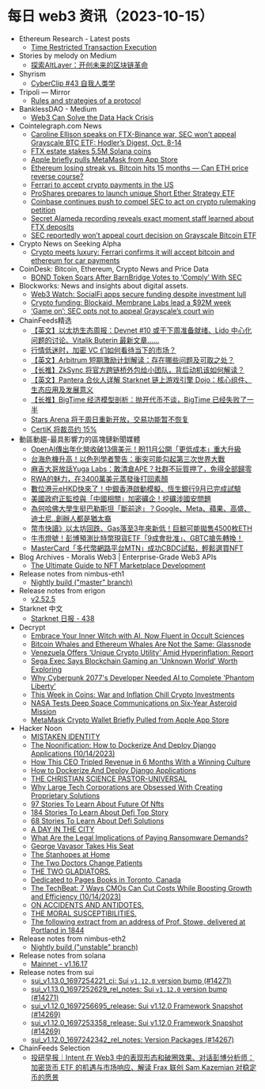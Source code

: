 # 每日 web3 资讯（2023-10-15）

- Ethereum Research - Latest posts
  - [Time Restricted Transaction Execution](https://ethresear.ch/t/time-restricted-transaction-execution/17024/5)
- Stories by melody on Medium
  - [探索AltLayer：开创未来的区块链革命](https://medium.com/@melody8848/%E6%8E%A2%E7%B4%A2altlayer-%E5%BC%80%E5%88%9B%E6%9C%AA%E6%9D%A5%E7%9A%84%E5%8C%BA%E5%9D%97%E9%93%BE%E9%9D%A9%E5%91%BD-499c1754404d?source=rss-bfc6f454c0f9------2)
- Shyrism
  - [CyberClip #43 自我人类学](https://shyrz.me/cyberclip-43-self-anthropology/)
- Tripoli — Mirror
  - [Rules and strategies of a protocol](https://mirror.xyz/dataalways.eth/vWHTxbu2yYnasVF416mrH5D21OIJ4dguXxnPELSuMUg)
- BanklessDAO - Medium
  - [Web3 Can Solve the Data Hack Crisis](https://medium.com/bankless-dao/web3-can-solve-the-data-hack-crisis-814c962849b0?source=rss----2e8b6adb479c---4)
- Cointelegraph.com News
  - [Caroline Ellison speaks on FTX-Binance war, SEC won’t appeal Grayscale BTC ETF: Hodler’s Digest, Oct. 8-14](https://cointelegraph.com/magazine/caroline-ellison-speaks-on-ftx-binance-war-sec-wont-appeal-grayscale-btc-etf-hodlers-digest-oct-8-14/)
  - [FTX estate stakes 5.5M Solana coins](https://cointelegraph.com/news/ftx-estate-stakes-55m-solana-coins)
  - [Apple briefly pulls MetaMask from App Store](https://cointelegraph.com/news/apple-briefly-pulls-metamask-from-app-store)
  - [Ethereum losing streak vs. Bitcoin hits 15 months — Can ETH price reverse course?](https://cointelegraph.com/news/ethereum-bitcoin-15-months-eth-price-reverse)
  - [Ferrari to accept crypto payments in the US](https://cointelegraph.com/news/ferrari-to-accept-crypto-payments-in-the-us)
  - [ProShares prepares to launch unique Short Ether Strategy ETF](https://cointelegraph.com/news/proshares-prepares-to-launch-unique-short-ether-strategy-etf)
  - [Coinbase continues push to compel SEC to act on crypto rulemaking petition](https://cointelegraph.com/news/coinbase-to-compel-sec-to-act-on-crypto-rulemaking-petition)
  - [Secret Alameda recording reveals exact moment staff learned about FTX deposits](https://cointelegraph.com/news/secret-recording-caroline-ellison-alameda-sbf-trial)
  - [SEC reportedly won’t appeal court decision on Grayscale Bitcoin ETF](https://cointelegraph.com/news/sec-wont-appeal-court-decision-on-grayscale-bitcoin-etf)
- Crypto News on Seeking Alpha
  - [Crypto meets luxury: Ferrari confirms it will accept bitcoin and ethereum for car payments](https://seekingalpha.com/news/4020579-crypto-meets-luxury-ferrari-confirms-it-will-accept-bitcoin-and-ethereum-for-car-payments?utm_source=feed_news_crypto&utm_medium=referral&feed_item_type=news)
- CoinDesk: Bitcoin, Ethereum, Crypto News and Price Data
  - [BOND Token Soars After BarnBridge Votes to ‘Comply’ With SEC](https://www.coindesk.com/business/2023/10/14/bond-token-soars-after-barnbridge-votes-to-comply-with-sec/?utm_medium=referral&utm_source=rss&utm_campaign=headlines)
- Blockworks: News and insights about digital assets.
  - [Web3 Watch: SocialFi apps secure funding despite investment lull](https://blockworks.co/news/web3-nft-moma-socialfi)
  - [Crypto funding: Blockaid, Membrane Labs lead a $92M week](https://blockworks.co/news/funding-security-google-blockaid)
  - [‘Game on’: SEC opts not to appeal Grayscale’s court win](https://blockworks.co/news/sec-grayscale-spot-bitcoin-etf)
- ChainFeeds精选
  - [【英文】以太坊生态周报：Devnet #10 或于下周准备就绪、Lido 中心化问题的讨论、Vitalik Buterin 最新文章......](https://weekinethereumnews.com/week-in-ethereum-news-october-14-2023/)
  - [行情低迷时，加密 VC 们如何看待当下的市场？](https://www.techflowpost.com/article/detail_14197.html)
  - [【英文】Arbitrum 短期激励计划解读：存在哪些问题及可取之处？](https://fraxcesco.substack.com/p/on-arbitrum-governance-and-the-stip)
  - [【长推】ZkSync 将官方跨链桥外包给小团队，背后动机该如何解读？](https://twitter.com/tmel0211/status/1712697675441934647)
  - [【英文】Pantera 合伙人详解 Starknet 链上游戏引擎 Dojo：核心组件、生态应用及发展意义](https://www.veradiverdict.com/p/dojo)
  - [【长推】BigTime 经济模型剖析：抛开代币不谈，BigTime 已经失败了一半](https://twitter.com/0xAikoDai/status/1712776694946468186)
  - [Stars Arena 将于周日重新开放，交易功能暂不恢复](https://twitter.com/starsarenacom/status/1712855614718648353)
  - [CertiK 将裁员约 15%](https://www.coindesk.com/tech/2023/10/13/certik-blockchain-code-auditor-makes-strategic-workforce-adjustment-of-15/)
- 動區動趨-最具影響力的區塊鏈新聞媒體
  - [OpenAI傳出年化營收破13億美元！盼11月公開「更低成本」重大升級](https://www.blocktempo.com/openai-annual-revenue-reportedly-exceeds-1-3-billion/)
  - [台海危機升高！以色列學者警告：衝突可能勾起第三次世界大戰](https://www.blocktempo.com/new-taiwan-strait-crisis-may-cause-world-war-iii/)
  - [麻吉大哥放話Yuga Labs：敢清倉APE？社群不玩質押了，免得全部歸零](https://www.blocktempo.com/machibigbrother-says-ape-wallets-must-be-transparency/)
  - [RWA的魅力，在3400萬美元蒸發後打回素顏](https://www.blocktempo.com/34m-dollars-bad-debts-made-real-world-assets-going-harder/)
  - [數位港元eHKD快來了！中銀香港啟動模擬、恆生銀行9月已完成試驗](https://www.blocktempo.com/bank-of-china-hong-kong-launch-ehkd-test/)
  - [美國政府正監控與「中國相關」加密礦企！挖礦涉國安問題](https://www.blocktempo.com/usa-authorities-monitor-china-linked-bitcoin-miners/)
  - [為何哈佛大學生挺巴勒斯坦「斷前途」？Google、Meta、蘋果、高盛、迪士尼..創辦人都是猶太裔](https://www.blocktempo.com/why-is-that-crazy-to-support-palestine-for-harvard-students/)
  - [幣市快讀》以太坊回跌、Gas落至3年來新低！巨鯨可能拋售4500枚ETH](https://www.blocktempo.com/ethereum-network-revenue-from-fees-dropped-to-its-lowest-level-since-april-2020/)
  - [牛市燈號！彭博預測比特幣現貨ETF「9成會批准」、GBTC搶先轉換！](https://www.blocktempo.com/sec-does-not-plan-appeal-court-decision-on-grayscale-bitcoin-etf/)
  - [MasterCard「多代幣網路平台MTN」成功CBDC試點，輕鬆選買NFT](https://www.blocktempo.com/mastercards-multi-token-network-platform-mtn-successfully-put-cbdc-on-the-chain/)
- Blog Archives - Moralis Web3 | Enterprise-Grade Web3 APIs
  - [The Ultimate Guide to NFT Marketplace Development](https://moralis.io/the-ultimate-guide-to-nft-marketplace-development/)
- Release notes from nimbus-eth1
  - [Nightly build ("master" branch)](https://github.com/status-im/nimbus-eth1/releases/tag/nightly)
- Release notes from erigon
  - [v2.52.5](https://github.com/ledgerwatch/erigon/releases/tag/v2.52.5)
- Starknet 中文
  - [Starknet 日报 - 438](https://starknetzh.substack.com/p/starknet-438)
- Decrypt
  - [Embrace Your Inner Witch with AI, Now Fluent in Occult Sciences](https://decrypt.co/201382/ai-occult-witch-mistral-trismegistus)
  - [Bitcoin Whales and Ethereum Whales Are Not the Same: Glassnode](https://decrypt.co/201674/bitcoin-ethereum-whale-comparison-glassnode)
  - [Venezuela Offers ‘Unique Crypto Utility’ Amid Hyperinflation: Report](https://decrypt.co/201669/venezuela-offer-unique-crypto-utility-amid-hyperinflation-report)
  - [Sega Exec Says Blockchain Gaming an 'Unknown World' Worth Exploring](https://decrypt.co/201492/sega-exec-says-blockchain-gaming-unknown-world-worth-exploring)
  - [Why Cyberpunk 2077's Developer Needed AI to Complete 'Phantom Liberty'](https://decrypt.co/201466/why-cyberpunk-2077-developer-needed-ai-complete-phantom-liberty)
  - [This Week in Coins: War and Inflation Chill Crypto Investments](https://decrypt.co/201660/this-week-in-coins-israel-palestine-war-cpi-inflation)
  - [NASA Tests Deep Space Communications on Six-Year Asteroid Mission](https://decrypt.co/201644/nasa-psyche-laser-communications-asteroid-mission)
  - [MetaMask Crypto Wallet Briefly Pulled from Apple App Store](https://decrypt.co/201645/metamask-crypto-wallet-removed-from-apple-app-store)
- Hacker Noon
  - [MISTAKEN IDENTITY](https://hackernoon.com/mistaken-identity?source=rss)
  - [The Noonification: How to Dockerize And Deploy Django Applications  (10/14/2023)](https://hackernoon.com/10-14-2023-noonification?source=rss)
  - [How This CEO Tripled Revenue in 6 Months With a Winning Culture](https://hackernoon.com/how-this-ceo-tripled-revenue-in-6-months-with-a-winning-culture?source=rss)
  - [How to Dockerize And Deploy Django Applications](https://hackernoon.com/how-to-dockerize-and-deploy-django-applications?source=rss)
  - [THE CHRISTIAN SCIENCE PASTOR-UNIVERSAL](https://hackernoon.com/the-christian-science-pastor-universal?source=rss)
  - [Why Large Tech Corporations are Obsessed With Creating Proprietary Solutions](https://hackernoon.com/why-large-tech-corporations-are-obsessed-with-creating-proprietary-solutions?source=rss)
  - [97 Stories To Learn About Future Of Nfts](https://hackernoon.com/97-stories-to-learn-about-future-of-nfts?source=rss)
  - [184 Stories To Learn About Defi Top Story](https://hackernoon.com/184-stories-to-learn-about-defi-top-story?source=rss)
  - [68 Stories To Learn About Defi Solutions](https://hackernoon.com/68-stories-to-learn-about-defi-solutions?source=rss)
  - [A DAY IN THE CITY](https://hackernoon.com/a-day-in-the-city?source=rss)
  - [What Are the Legal Implications of Paying Ransomware Demands?](https://hackernoon.com/what-are-the-legal-implications-of-paying-ransomware-demands?source=rss)
  - [George Vavasor Takes His Seat](https://hackernoon.com/george-vavasor-takes-his-seat?source=rss)
  - [The Stanhopes at Home](https://hackernoon.com/the-stanhopes-at-home?source=rss)
  - [The Two Doctors Change Patients](https://hackernoon.com/the-two-doctors-change-patients?source=rss)
  - [THE TWO GLADIATORS.](https://hackernoon.com/the-two-gladiators?source=rss)
  - [Dedicated to Pages Books in Toronto, Canada](https://hackernoon.com/dedicated-to-pages-books-in-toronto-canada?source=rss)
  - [The TechBeat: 7 Ways CMOs Can Cut Costs While Boosting Growth and Efficiency (10/14/2023)](https://hackernoon.com/10-14-2023-techbeat?source=rss)
  - [ON ACCIDENTS AND ANTIDOTES.](https://hackernoon.com/on-accidents-and-antidotes?source=rss)
  - [THE MORAL SUSCEPTIBILITIES.](https://hackernoon.com/the-moral-susceptibilities?source=rss)
  - [The following extract from an address of Prof. Stowe, delivered at Portland in 1844](https://hackernoon.com/the-following-extract-from-an-address-of-prof-stowe-delivered-at-portland-in-1844?source=rss)
- Release notes from nimbus-eth2
  - [Nightly build ("unstable" branch)](https://github.com/status-im/nimbus-eth2/releases/tag/nightly)
- Release notes from solana
  - [Mainnet - v1.16.17](https://github.com/solana-labs/solana/releases/tag/v1.16.17)
- Release notes from sui
  - [sui_v1.13.0_1697254221_ci: Sui `v1.12.0` version bump (#14271)](https://github.com/MystenLabs/sui/releases/tag/sui_v1.13.0_1697254221_ci)
  - [sui_v1.13.0_1697252629_rel_notes: Sui `v1.12.0` version bump (#14271)](https://github.com/MystenLabs/sui/releases/tag/sui_v1.13.0_1697252629_rel_notes)
  - [sui_v1.12.0_1697256695_release: Sui v1.12.0 Framework Snapshot (#14269)](https://github.com/MystenLabs/sui/releases/tag/sui_v1.12.0_1697256695_release)
  - [sui_v1.12.0_1697253358_release: Sui v1.12.0 Framework Snapshot (#14269)](https://github.com/MystenLabs/sui/releases/tag/sui_v1.12.0_1697253358_release)
  - [sui_v1.12.0_1697242342_rel_notes: Version Packages (#14267)](https://github.com/MystenLabs/sui/releases/tag/sui_v1.12.0_1697242342_rel_notes)
- ChainFeeds Selection
  - [投研早报｜Intent 在 Web3 中的表现形态和破圈效果、对话彭博分析师：加密货币 ETF 的机遇与市场响应、解读 Frax 联创 Sam Kazemian 对稳定币的愿景](https://substack.chainfeeds.xyz/p/intent-web3-etf-frax-sam-kazemian)
